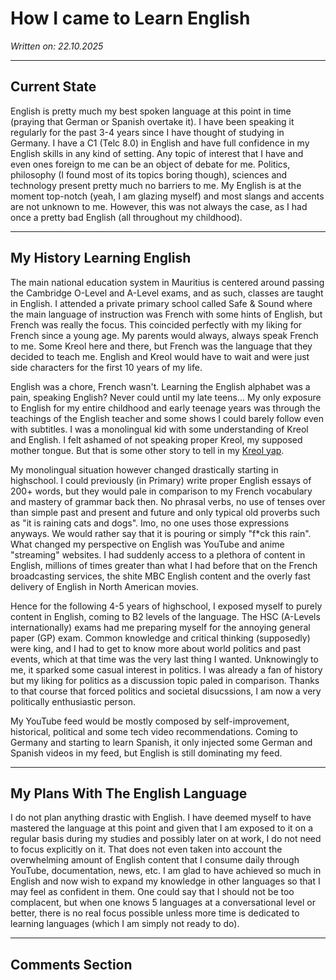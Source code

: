 # How I came to Learn English

*Written on: 22.10.2025*

---

## Current State

English is pretty much my best spoken language at this point in time (praying that German or Spanish overtake it). I have been speaking it regularly for the past 3-4 years since I have thought of studying in Germany. I have a C1 (Telc 8.0) in English and have full confidence in my English skills in any kind of setting. Any topic of interest that I have and even ones foreign to me can be an object of debate for me. Politics, philosophy (I found most of its topics boring though), sciences and technology present pretty much no barriers to me. My English is at the moment top-notch (yeah, I am glazing myself) and most slangs and accents are not unknown to me. However, this was not always the case, as I had once a pretty bad English (all throughout my childhood).

---

## My History Learning English
The main national education system in Mauritius is centered around passing the Cambridge O-Level and A-Level exams, and as such, classes are taught in English. I attended a private primary school called Safe & Sound where the main language of instruction was French with some hints of English, but French was really the focus. This coincided perfectly with my liking for French since a young age. My parents would always, always speak French to me. Some Kreol here and there, but French was the language that they decided to teach me. English and Kreol would have to wait and were just side characters for the first 10 years of my life.

English was a chore, French wasn't. Learning the English alphabet was a pain, speaking English? Never could until my late teens... My only exposure to English for my entire childhood and early teenage years was through the teachings of the English teacher and some shows I could barely follow even with subtitles. I was a monolingual kid with some understanding of Kreol and English. I felt ashamed of not speaking proper Kreol, my supposed mother tongue. But that is some other story to tell in my [Kreol yap](kreol-yap.md).

My monolingual situation however changed drastically starting in highschool. I could previously (in Primary) write proper English essays of 200+ words, but they would pale in comparison to my French vocabulary and mastery of grammar back then. No phrasal verbs, no use of tenses over than simple past and present and future and only typical old proverbs such as "it is raining cats and dogs". Imo, no one uses those expressions anyways. We would rather say that it is pouring or simply "f*ck this rain". What changed my perspective on English was YouTube and anime "streaming" websites. I had suddenly access to a plethora of content in English, millions of times greater than what I had before that on the French broadcasting services, the shite MBC English content and the overly fast delivery of English in North American movies.

Hence for the following 4-5 years of highschool, I exposed myself to purely content in English, coming to B2 levels of the language. The HSC (A-Levels internationally) exams had me preparing myself for the annoying general paper (GP) exam. Common knowledge and critical thinking (supposedly) were king, and I had to get to know more about world politics and past events, which at that time was the very last thing I wanted. Unknowingly to me, it sparked some casual interest in politics. I was already a fan of history but my liking for politics as a discussion topic paled in comparison. Thanks to that course that forced politics and societal disucssions, I am now a very politically enthusiastic person. 

My YouTube feed would be mostly composed by self-improvement, historical, political and some tech video recommendations. Coming to Germany and starting to learn Spanish, it only injected some German and Spanish videos in my feed, but English is still dominating my feed.

---

## My Plans With The English Language

I do not plan anything drastic with English. I have deemed myself to have mastered the language at this point and given that I am exposed to it on a regular basis during my studies and possibly later on at work, I do not need to focus explicitly on it. That does not even taken into account the overwhelming amount of English content that I consume daily through YouTube, documentation, news, etc. I am glad to have achieved so much in English and now wish to expand my knowledge in other languages so that I may feel as confident in them. One could say that I should not be too complacent, but when one knows 5 languages at a conversational level or better, there is no real focus possible unless more time is dedicated to learning languages (which I am simply not ready to do).

---

## Comments Section

<script src="https://giscus.app/client.js"
        data-repo="cedricfyc/my-cv-blog"
        data-repo-id="R_kgDOQFT-mg"
        data-category="Q&A"
        data-category-id="DIC_kwDOQFT-ms4Cw36I"
        data-mapping="pathname"
        data-strict="0"
        data-reactions-enabled="1"
        data-emit-metadata="0"
        data-input-position="bottom"
        data-theme="dark"
        data-lang="en"
        crossorigin="anonymous"
        async>
</script>